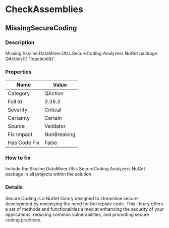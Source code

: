 ﻿---  
uid: Validator_3_38_3  
---

# CheckAssemblies

## MissingSecureCoding

### Description

Missing Skyline.DataMiner.Utils.SecureCoding.Analyzers NuGet package. QAction ID '{qactionId}'.

### Properties

| Name         | Value       |
| ------------ | ----------- |
| Category     | QAction     |
| Full Id      | 3.38.3      |
| Severity     | Critical    |
| Certainty    | Certain     |
| Source       | Validator   |
| Fix Impact   | NonBreaking |
| Has Code Fix | False       |

### How to fix

Include the Skyline.DataMiner.Utils.SecureCoding.Analyzers NuGet package in all projects within the solution.

### Details

Secure Coding is a NuGet library designed to streamline secure development by minimizing the need for boilerplate code. This library offers a set of methods and functionalities aimed at enhancing the security of your applications, reducing common vulnerabilities, and promoting secure coding practices.
